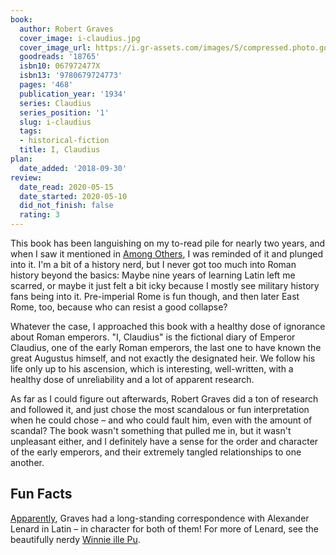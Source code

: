 ```yaml
---
book:
  author: Robert Graves
  cover_image: i-claudius.jpg
  cover_image_url: https://i.gr-assets.com/images/S/compressed.photo.goodreads.com/books/1388185810l/18765.jpg
  goodreads: '18765'
  isbn10: 067972477X
  isbn13: '9780679724773'
  pages: '468'
  publication_year: '1934'
  series: Claudius
  series_position: '1'
  slug: i-claudius
  tags:
  - historical-fiction
  title: I, Claudius
plan:
  date_added: '2018-09-30'
review:
  date_read: 2020-05-15
  date_started: 2020-05-10
  did_not_finish: false
  rating: 3
---
```


This book has been languishing on my to-read pile for nearly two years, and when I saw it mentioned in [Among
Others](https://books.rixx.de/reviews/2020/among-others), I was reminded of it and plunged into it. I'm a bit of a
history nerd, but I never got too much into Roman history beyond the basics: Maybe nine years of learning Latin left me
scarred, or maybe it just felt a bit icky because I mostly see military history fans being into it. Pre-imperial Rome
is fun though, and then later East Rome, too, because who can resist a good collapse?

Whatever the case, I approached this book with a healthy dose of ignorance about Roman emperors. "I, Claudius" is the
fictional diary of Emperor Claudius, one of the early Roman emperors, the last one to have known the great Augustus
himself, and not exactly the designated heir. We follow his life only up to his ascension, which is interesting,
well-written, with a healthy dose of unreliability and a lot of apparent research.

As far as I could figure out afterwards, Robert Graves did a ton of research and followed it, and just chose the most
scandalous or fun interpretation when he could chose – and who could fault him, even with the amount of scandal?
The book wasn't something that pulled me in, but it wasn't unpleasant either, and I definitely have a sense for the
order and character of the early emperors, and their extremely tangled relationships to one another.

## Fun Facts

[Apparently](https://www.nytimes.com/1984/11/18/books/winnie-ille-pu-nearly-xxv-years-later.html), Graves had a
long-standing correspondence with Alexander Lenard in Latin – in character for both of them! For more of Lenard, see
the beautifully nerdy [Winnie ille Pu](https://books.rixx.de/reviews/1999/winnie-the-pooh/).

